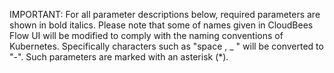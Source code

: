 IMPORTANT: For all parameter descriptions below, required parameters are shown in bold italics. Please note that some of names given in CloudBees Flow UI will be modified to comply with the naming conventions of Kubernetes. Specifically characters such as "space , _ " will be converted to "-". Such parameters are marked with an asterisk (*).